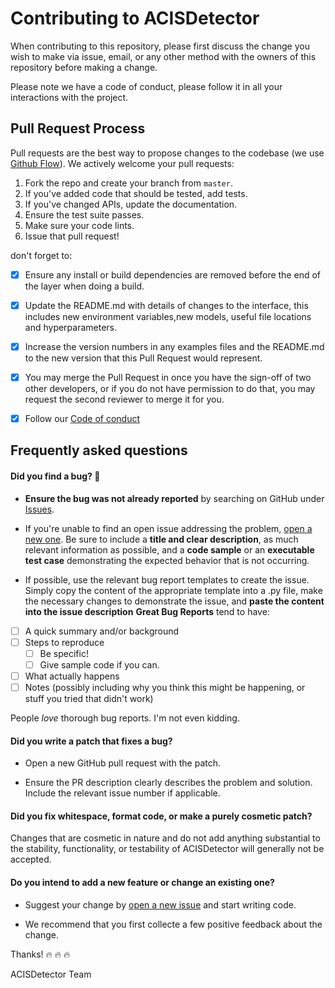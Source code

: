# Contributing to ACISDetector

When contributing to this repository, please first discuss the change you wish to make via issue,
email, or any other method with the owners of this repository before making a change. 

Please note we have a code of conduct, please follow it in all your interactions with the project.

## Pull Request Process
Pull requests are the best way to propose changes to the codebase (we use [Github Flow](https://guides.github.com/introduction/flow/index.html)). 
We actively welcome your pull requests:

1. Fork the repo and create your branch from `master`.
2. If you've added code that should be tested, add tests.
3. If you've changed APIs, update the documentation.
4. Ensure the test suite passes.
5. Make sure your code lints.
6. Issue that pull request!

don't forget to:
- [x] Ensure any install or build dependencies are removed before the end of the layer when doing a 
   build.
- [x] Update the README.md with details of changes to the interface, this includes new environment 
   variables,new models, useful file locations and hyperparameters.
- [x] Increase the version numbers in any examples files and the README.md to the new version that this
   Pull Request would represent.
- [x] You may merge the Pull Request in once you have the sign-off of two other developers, or if you 
   do not have permission to do that, you may request the second reviewer to merge it for you.
- [x] Follow our [Code of conduct](/CODE_OF_CONDUCT.md)


## Frequently asked questions

#### **Did you find a bug?** :bug:

* **Ensure the bug was not already reported** by searching on GitHub under [Issues](https://github.com/kfirgirstein/ACISDetector/issues).

* If you're unable to find an open issue addressing the problem, [open a new one](https://github.com/kfirgirstein/ACISDetector/issues/new). 
Be sure to include a **title and clear description**, as much relevant information as possible, and a **code sample** or an **executable test case**
demonstrating the expected behavior that is not occurring.

* If possible, use the relevant bug report templates to create the issue. Simply copy the content of the appropriate template into a .py file, make the necessary changes to demonstrate the issue, and **paste the content into the issue description**
**Great Bug Reports** tend to have:

- [ ] A quick summary and/or background
- [ ] Steps to reproduce
  - [ ] Be specific!
  - [ ] Give sample code if you can.
- [ ] What actually happens
- [ ] Notes (possibly including why you think this might be happening, or stuff you tried that didn't work)

People *love* thorough bug reports. I'm not even kidding.

#### **Did you write a patch that fixes a bug?**

* Open a new GitHub pull request with the patch.

* Ensure the PR description clearly describes the problem and solution. Include the relevant issue number if applicable.


#### **Did you fix whitespace, format code, or make a purely cosmetic patch?**

Changes that are cosmetic in nature and do not add anything substantial to the stability, functionality, or testability of ACISDetector will generally not be accepted.

#### **Do you intend to add a new feature or change an existing one?**

* Suggest your change by [open a new issue](https://github.com/kfirgirstein/ACISDetector/issues/new) and start writing code.

* We recommend that you first collecte a few positive feedback about the change.

Thanks! :fire: :fire: :fire:

ACISDetector Team

